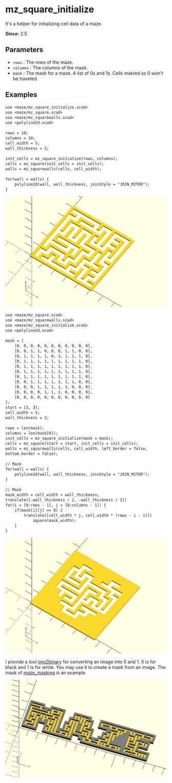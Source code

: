 # mz_square_initialize

It's a helper for initializing cell data of a maze. 

**Since:** 2.5

## Parameters

- `rows` : The rows of the maze.
- `columns` : The columns of the maze.
- `mask` : The mask for a maze. A list of 0s and 1s. Cells makred as 0 won't be traveled.

## Examples
    
	use <maze/mz_square_initialize.scad>
	use <maze/mz_square.scad>
	use <maze/mz_squarewalls.scad>
	use <polyline2d.scad>

	rows = 10;
	columns = 10;
	cell_width = 5;
	wall_thickness = 2;

    init_cells = mz_square_initialize(rows, columns);
	cells = mz_square(init_cells = init_cells);
	walls = mz_squarewalls(cells, cell_width);

	for(wall = walls) {
		polyline2d(wall, wall_thickness, joinStyle = "JOIN_MITER");
	}
	
![mz_square_initialize](images/lib3x-mz_square_initialize-1.JPG)

    use <maze/mz_square.scad>
    use <maze/mz_squarewalls.scad>
    use <maze/mz_square_initialize.scad>
    use <polyline2d.scad>

    mask = [
        [0, 0, 0, 0, 0, 0, 0, 0, 0, 0, 0],
        [0, 0, 1, 1, 0, 0, 0, 1, 1, 0, 0],
        [0, 1, 1, 1, 1, 0, 1, 1, 1, 1, 0],
        [0, 1, 1, 1, 1, 1, 1, 1, 1, 1, 0],
        [0, 1, 1, 1, 1, 1, 1, 1, 1, 1, 0],
        [0, 1, 1, 1, 1, 1, 1, 1, 1, 1, 0],
        [0, 1, 1, 1, 1, 1, 1, 1, 1, 1, 0],
        [0, 0, 1, 1, 1, 1, 1, 1, 1, 0, 0],
        [0, 0, 0, 1, 1, 1, 1, 1, 0, 0, 0],
        [0, 0, 0, 0, 1, 1, 1, 0, 0, 0, 0],
        [0, 0, 0, 0, 0, 0, 0, 0, 0, 0, 0]
    ];
    start = [3, 3];
    cell_width = 5;
    wall_thickness = 2;

    rows = len(mask);
    columns = len(mask[0]);
    init_cells = mz_square_initialize(mask = mask);
    cells = mz_square(start = start, init_cells = init_cells);
    walls = mz_squarewalls(cells, cell_width, left_border = false, bottom_border = false);

    // Maze
    for(wall = walls) {
        polyline2d(wall, wall_thickness, joinStyle = "JOIN_MITER");
    }

    // Mask
    mask_width = cell_width + wall_thickness;
    translate([-wall_thickness / 2, -wall_thickness / 2])
    for(i = [0:rows - 1], j = [0:columns - 1]) {
        if(mask[i][j] == 0) {
            translate([cell_width * j, cell_width * (rows - i - 1)])
                square(mask_width);
        }
    }
	
![mz_square_initialize](images/lib3x-mz_square_initialize-2.JPG)

 I provide a tool [img2binary](https://github.com/JustinSDK/img2binary) for converting an image into 0 and 1. 0 is for black and 1 is for white. You may use it to create a mask from an image. The mask of [maze_masking](https://github.com/JustinSDK/dotSCAD/blob/master/examples/maze/maze_masking.scad) is an example.

![mz_square_initialize](images/lib3x-mz_square_initialize-3.JPG)